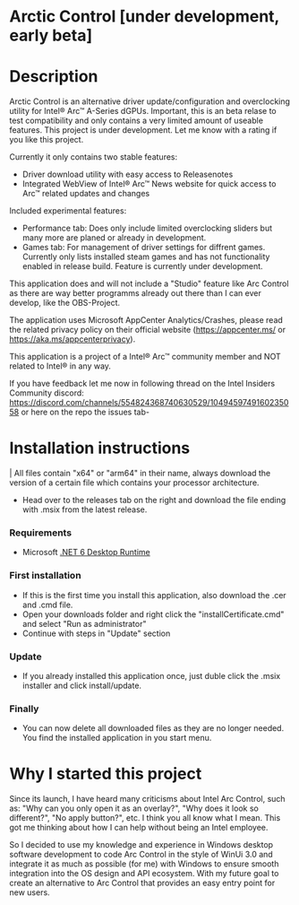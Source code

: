 # Arctic Control [under development, early beta]

# Description

Arctic Control is an alternative driver update/configuration and overclocking utility for Intel® Arc™ A-Series dGPUs. Important, this is an beta relase to test compatibility and only contains a very limited amount of useable features. This project is under development. Let me know with a rating if you like this project.

Currently it only contains two stable features:
- Driver download utility with easy access to Releasenotes
- Integrated WebView of Intel® Arc™ News website for quick access to Arc™ related updates and changes

Included experimental features:
- Performance tab: Does only include limited overclocking sliders but many more are planed or already in development.
- Games tab: For management of driver settings for diffrent games. Currently only lists installed steam games and has not functionality enabled in release build. Feature is currently under development.

This application does and will not include a "Studio" feature like Arc Control as there are way better programms already out there than I can ever develop, like the OBS-Project.

The application uses Microsoft AppCenter Analytics/Crashes, please read the related privacy policy on their official website (https://appcenter.ms/ or https://aka.ms/appcenterprivacy).

This application is a project of a Intel® Arc™ community member and NOT related to Intel® in any way.

If you have feedback let me now in following thread on the Intel Insiders Community discord: https://discord.com/channels/554824368740630529/1049459749160235058 or here on the repo the issues tab-

# Installation instructions
| All files contain "x64" or "arm64" in their name, always download the version of a certain file which contains your processor architecture.

- Head over to the releases tab on the right and download the file ending with .msix from the latest release.

### Requirements
- Microsoft [.NET 6 Desktop Runtime](https://dotnet.microsoft.com/en-us/download/dotnet/6.0)

### First installation
- If this is the first time you install this application, also download the .cer and .cmd file.
- Open your downloads folder and right click the "installCertificate.cmd" and select "Run as administrator"
- Continue with steps in "Update" section

### Update
- If you already installed this application once, just duble click the .msix installer and click install/update.

### Finally
- You can now delete all downloaded files as they are no longer needed. You find the installed application in you start menu.

# Why I started this project

Since its launch, I have heard many criticisms about Intel Arc Control, such as: "Why can you only open it as an overlay?", "Why does it look so different?", "No apply button?", etc. I think you all know what I mean.
This got me thinking about how I can help without being an Intel employee.

So I decided to use my knowledge and experience in Windows desktop software development to code Arc Control in the style of WinUi 3.0 and integrate it as much as possible (for me) with Windows to ensure smooth integration into the OS design and API ecosystem.
With my future goal to create an alternative to Arc Control that provides an easy entry point for new users.

